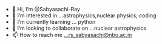 - 👋 Hi, I’m @Sabyasachi-Ray
- 👀 I’m interested in ...astrophysics,nuclear physics, coding 
- 🌱 I’m currently learning ... python
- 💞️ I’m looking to collaborate on ...nuclear astrophysics 
- 📫 How to reach me ...rs_sabyasachi@nbu.ac.in

<!---
Sabyasachi-star/Sabyasachi-star is a ✨ special ✨ repository because its `README.md` (this file) appears on your GitHub profile.
You can click the Preview link to take a look at your changes.
--->
